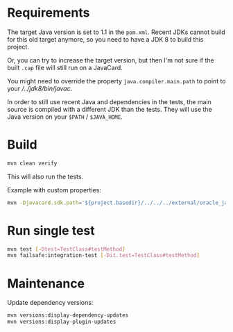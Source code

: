 # Requirements

The target Java version is set to 1.1 in the `pom.xml`.
Recent JDKs cannot build for this old target anymore,
so you need to have a JDK 8 to build this project.

Or, you can try to increase the target version, but then
I'm not sure if the built `.cap` file will still run on a JavaCard.

You might need to override the property `java.compiler.main.path`
to point to your */../jdk8/bin/javac*.

In order to still use recent Java and dependencies in the tests,
the main source is compiled with a different JDK than the tests.
They will use the Java version on your `$PATH` / `$JAVA_HOME`.

# Build

```bash
mvn clean verify
```

This will also run the tests.

Example with custom properties:

```bash
mvn -Djavacard.sdk.path='${project.basedir}/../../../external/oracle_javacard_sdks/jc305u4_kit' -Djava.compiler.main.path='/usr/lib/jvm/java-8-openjdk/bin/javac' clean verify
```

# Run single test

```bash
mvn test [-Dtest=TestClass#testMethod]
mvn failsafe:integration-test [-Dit.test=TestClass#testMethod]
```

# Maintenance

Update dependency versions:

```bash
mvn versions:display-dependency-updates
mvn versions:display-plugin-updates
```
